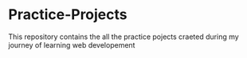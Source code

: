 # Practice-Projects
This repository contains the all the practice pojects craeted during my journey of learning web developement
